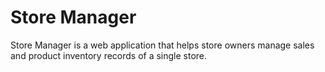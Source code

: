# Store Manager
Store Manager is a web application that helps store owners manage sales and product inventory records of a single store.